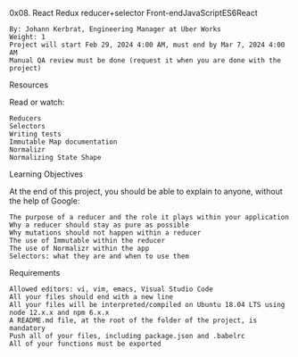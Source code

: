  0x08. React Redux reducer+selector
Front-endJavaScriptES6React

    By: Johann Kerbrat, Engineering Manager at Uber Works
    Weight: 1
    Project will start Feb 29, 2024 4:00 AM, must end by Mar 7, 2024 4:00 AM
    Manual QA review must be done (request it when you are done with the project)

Resources

Read or watch:

    Reducers
    Selectors
    Writing tests
    Immutable Map documentation
    Normalizr
    Normalizing State Shape

Learning Objectives

At the end of this project, you should be able to explain to anyone, without the help of Google:

    The purpose of a reducer and the role it plays within your application
    Why a reducer should stay as pure as possible
    Why mutations should not happen within a reducer
    The use of Immutable within the reducer
    The use of Normalizr within the app
    Selectors: what they are and when to use them

Requirements

    Allowed editors: vi, vim, emacs, Visual Studio Code
    All your files should end with a new line
    All your files will be interpreted/compiled on Ubuntu 18.04 LTS using node 12.x.x and npm 6.x.x
    A README.md file, at the root of the folder of the project, is mandatory
    Push all of your files, including package.json and .babelrc
    All of your functions must be exported


